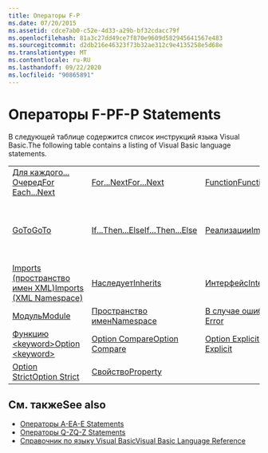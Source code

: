 ```yaml
---
title: Операторы F-P
ms.date: 07/20/2015
ms.assetid: cdce7ab0-c52e-4d33-a29b-bf32cdacc79f
ms.openlocfilehash: 81a3c27dd49ce7f870e9609d582945641567e483
ms.sourcegitcommit: d2db216e46323f73b32ae312c9e4135258e5d68e
ms.translationtype: MT
ms.contentlocale: ru-RU
ms.lasthandoff: 09/22/2020
ms.locfileid: "90865891"
---
```

# <a name="f-p-statements"></a><span data-ttu-id="0d88f-102">Операторы F-P</span><span class="sxs-lookup"><span data-stu-id="0d88f-102">F-P Statements</span></span>

<span data-ttu-id="0d88f-103">В следующей таблице содержится список инструкций языка Visual Basic.</span><span class="sxs-lookup"><span data-stu-id="0d88f-103">The following table contains a listing of Visual Basic language statements.</span></span>  
  
|||||  
|---|---|---|---|  
|[<span data-ttu-id="0d88f-104">Для каждого... Очеред</span><span class="sxs-lookup"><span data-stu-id="0d88f-104">For Each...Next</span></span>](for-each-next-statement.md)|[<span data-ttu-id="0d88f-105">For...Next</span><span class="sxs-lookup"><span data-stu-id="0d88f-105">For...Next</span></span>](for-next-statement.md)|[<span data-ttu-id="0d88f-106">Function</span><span class="sxs-lookup"><span data-stu-id="0d88f-106">Function</span></span>](function-statement.md)|[<span data-ttu-id="0d88f-107">Получить</span><span class="sxs-lookup"><span data-stu-id="0d88f-107">Get</span></span>](get-statement.md)|  
|[<span data-ttu-id="0d88f-108">GoTo</span><span class="sxs-lookup"><span data-stu-id="0d88f-108">GoTo</span></span>](goto-statement.md)|[<span data-ttu-id="0d88f-109">If...Then...Else</span><span class="sxs-lookup"><span data-stu-id="0d88f-109">If...Then...Else</span></span>](if-then-else-statement.md)|[<span data-ttu-id="0d88f-110">Реализации</span><span class="sxs-lookup"><span data-stu-id="0d88f-110">Implements</span></span>](implements-statement.md)|[<span data-ttu-id="0d88f-111">Imports (тип и пространство имен .NET)</span><span class="sxs-lookup"><span data-stu-id="0d88f-111">Imports (.NET Namespace and Type)</span></span>](imports-statement-net-namespace-and-type.md)|  
|[<span data-ttu-id="0d88f-112">Imports (пространство имен XML)</span><span class="sxs-lookup"><span data-stu-id="0d88f-112">Imports (XML Namespace)</span></span>](imports-statement-xml-namespace.md)|[<span data-ttu-id="0d88f-113">Наследует</span><span class="sxs-lookup"><span data-stu-id="0d88f-113">Inherits</span></span>](inherits-statement.md)|[<span data-ttu-id="0d88f-114">Интерфейс</span><span class="sxs-lookup"><span data-stu-id="0d88f-114">Interface</span></span>](interface-statement.md)|[<span data-ttu-id="0d88f-115">Расчет</span><span class="sxs-lookup"><span data-stu-id="0d88f-115">Mid</span></span>](mid-statement.md)|  
|[<span data-ttu-id="0d88f-116">Модуль</span><span class="sxs-lookup"><span data-stu-id="0d88f-116">Module</span></span>](module-statement.md)|[<span data-ttu-id="0d88f-117">Пространство имен</span><span class="sxs-lookup"><span data-stu-id="0d88f-117">Namespace</span></span>](namespace-statement.md)|[<span data-ttu-id="0d88f-118">В случае ошибки</span><span class="sxs-lookup"><span data-stu-id="0d88f-118">On Error</span></span>](on-error-statement.md)|[<span data-ttu-id="0d88f-119">Оператор</span><span class="sxs-lookup"><span data-stu-id="0d88f-119">Operator</span></span>](operator-statement.md)|  
|[<span data-ttu-id="0d88f-120">Функцию \<keyword></span><span class="sxs-lookup"><span data-stu-id="0d88f-120">Option \<keyword></span></span>](option-keyword-statement.md)|[<span data-ttu-id="0d88f-121">Option Compare</span><span class="sxs-lookup"><span data-stu-id="0d88f-121">Option Compare</span></span>](option-compare-statement.md)|[<span data-ttu-id="0d88f-122">Option Explicit</span><span class="sxs-lookup"><span data-stu-id="0d88f-122">Option Explicit</span></span>](option-explicit-statement.md)|[<span data-ttu-id="0d88f-123">Option Infer</span><span class="sxs-lookup"><span data-stu-id="0d88f-123">Option Infer</span></span>](option-infer-statement.md)|  
|[<span data-ttu-id="0d88f-124">Option Strict</span><span class="sxs-lookup"><span data-stu-id="0d88f-124">Option Strict</span></span>](option-strict-statement.md)|[<span data-ttu-id="0d88f-125">Свойство</span><span class="sxs-lookup"><span data-stu-id="0d88f-125">Property</span></span>](property-statement.md)|||  
  
## <a name="see-also"></a><span data-ttu-id="0d88f-126">См. также</span><span class="sxs-lookup"><span data-stu-id="0d88f-126">See also</span></span>

- [<span data-ttu-id="0d88f-127">Операторы A-E</span><span class="sxs-lookup"><span data-stu-id="0d88f-127">A-E Statements</span></span>](a-e-statements.md)
- [<span data-ttu-id="0d88f-128">Операторы Q-Z</span><span class="sxs-lookup"><span data-stu-id="0d88f-128">Q-Z Statements</span></span>](q-z-statements.md)
- [<span data-ttu-id="0d88f-129">Справочник по языку Visual Basic</span><span class="sxs-lookup"><span data-stu-id="0d88f-129">Visual Basic Language Reference</span></span>](../index.md)
